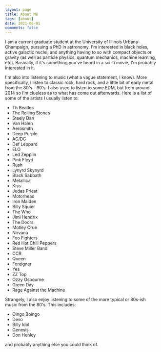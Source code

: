 ```yaml
---
layout: page
title: About Me
tags: [about]
date: 2021-06-01
comments: false
---
```

    
I am a current graduate student at the University of Illinois Urbana-Champaign, pursuing a PhD in astronomy. I'm interested in black holes, active galactic nuclei, and anything having to so with compact objects or gravity (as well as particle physics, quantum mechanics, machine learning, etc). Basically, if it's something you've heard in a sci-fi movie, I'm probably interested in it. 


I'm also into listening to music (what a vague statement, I know). More specifically, I listen to classic rock, hard rock, and a little bit of early metal from the 80's - 90's. I also used to listen to some EDM, but from around 2014 so I'm clueless as to what has come out afterwards. Here is a list of some of the artists I usually listen to:

* Th Beatles
* The Rolling Stones
* Steely Dan
* Van Halen
* Aerosmith
* Deep Purple
* AC/DC
* Def Leppard
* ELO
* Led Zepplin
* Pink Floyd
* Rush
* Lynyrd Skynyrd
* Black Sabbath
* Metallica
* Kiss
* Judas Priest
* Motorhead
* Iron Maiden
* Billy Squier
* The Who
* Jimi Hendrix
* The Doors
* Motley Crue
* Nirvana
* Foo Fighters
* Red Hot Chili Peppers
* Steve Miller Band
* CCR
* Queen
* Foreigner
* Yes
* ZZ Top
* Ozzy Osbourne
* Green Day
* Rage Against the Machine

Strangely, I also enjoy listening to some of the more typical or 80s-ish music from the 80's. This includes:

* Oingo Boingo
* Devo
* Billy Idol
* Genesis
* Don Henley

and probably anything else you could think of.

